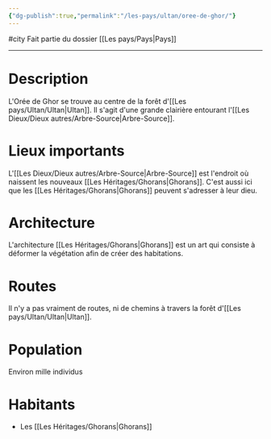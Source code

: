 ```yaml
---
{"dg-publish":true,"permalink":"/les-pays/ultan/oree-de-ghor/"}
---
```


#city 
Fait partie du dossier [[Les pays/Pays\|Pays]]

-------

# Description
L'Orée de Ghor se trouve au centre de la forêt d'[[Les pays/Ultan/Ultan\|Ultan]]. Il s'agit d'une grande clairière entourant l'[[Les Dieux/Dieux autres/Arbre-Source\|Arbre-Source]].
# Lieux importants
L'[[Les Dieux/Dieux autres/Arbre-Source\|Arbre-Source]] est l'endroit où naissent les nouveaux [[Les Héritages/Ghorans\|Ghorans]]. C'est aussi ici que les [[Les Héritages/Ghorans\|Ghorans]] peuvent s'adresser à leur dieu.
# Architecture
L'architecture [[Les Héritages/Ghorans\|Ghorans]] est un art qui consiste à déformer la végétation afin de créer des habitations.
# Routes
Il n'y a pas vraiment de routes, ni de chemins à travers la forêt d'[[Les pays/Ultan/Ultan\|Ultan]].
# Population
Environ mille individus
# Habitants
- Les [[Les Héritages/Ghorans\|Ghorans]]